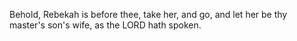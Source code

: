 Behold, Rebekah is before thee, take her, and go, and let her be thy master's son's wife, as the LORD hath spoken.
